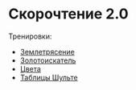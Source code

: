 # Скорочтение 2.0

Тренировки:

- [Землетрясение](./docs/earthquake.html)
- [Золотоискатель](./docs/lode_runner.html)
- [Цвета](./docs/colors.html)
- [Таблицы Шульте](./docs/schulte_table.html)
